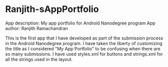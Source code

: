 # Ranjith-sAppPortfolio
App description: My app portfolio for Android Nanodegree program
App author: Ranjith Ramachandran

This is the first app that I have developed as part of the submission process in the Android Nanodegree program. 
I have taken the liberty of customizing the title as I considered "My App Portfolio" to be confusing when there are so many
submissions. I have used styles.xml for buttons and strings.xml for all the strings used in the layout.
